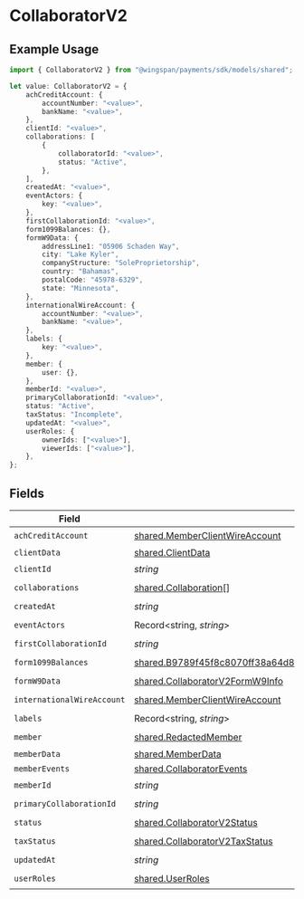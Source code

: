 # CollaboratorV2

## Example Usage

```typescript
import { CollaboratorV2 } from "@wingspan/payments/sdk/models/shared";

let value: CollaboratorV2 = {
    achCreditAccount: {
        accountNumber: "<value>",
        bankName: "<value>",
    },
    clientId: "<value>",
    collaborations: [
        {
            collaboratorId: "<value>",
            status: "Active",
        },
    ],
    createdAt: "<value>",
    eventActors: {
        key: "<value>",
    },
    firstCollaborationId: "<value>",
    form1099Balances: {},
    formW9Data: {
        addressLine1: "05906 Schaden Way",
        city: "Lake Kyler",
        companyStructure: "SoleProprietorship",
        country: "Bahamas",
        postalCode: "45978-6329",
        state: "Minnesota",
    },
    internationalWireAccount: {
        accountNumber: "<value>",
        bankName: "<value>",
    },
    labels: {
        key: "<value>",
    },
    member: {
        user: {},
    },
    memberId: "<value>",
    primaryCollaborationId: "<value>",
    status: "Active",
    taxStatus: "Incomplete",
    updatedAt: "<value>",
    userRoles: {
        ownerIds: ["<value>"],
        viewerIds: ["<value>"],
    },
};
```

## Fields

| Field                                                                                                                                                                     | Type                                                                                                                                                                      | Required                                                                                                                                                                  | Description                                                                                                                                                               |
| ------------------------------------------------------------------------------------------------------------------------------------------------------------------------- | ------------------------------------------------------------------------------------------------------------------------------------------------------------------------- | ------------------------------------------------------------------------------------------------------------------------------------------------------------------------- | ------------------------------------------------------------------------------------------------------------------------------------------------------------------------- |
| `achCreditAccount`                                                                                                                                                        | [shared.MemberClientWireAccount](../../../sdk/models/shared/memberclientwireaccount.md)                                                                                   | :heavy_check_mark:                                                                                                                                                        | N/A                                                                                                                                                                       |
| `clientData`                                                                                                                                                              | [shared.ClientData](../../../sdk/models/shared/clientdata.md)                                                                                                             | :heavy_minus_sign:                                                                                                                                                        | N/A                                                                                                                                                                       |
| `clientId`                                                                                                                                                                | *string*                                                                                                                                                                  | :heavy_check_mark:                                                                                                                                                        | N/A                                                                                                                                                                       |
| `collaborations`                                                                                                                                                          | [shared.Collaboration](../../../sdk/models/shared/collaboration.md)[]                                                                                                     | :heavy_check_mark:                                                                                                                                                        | N/A                                                                                                                                                                       |
| `createdAt`                                                                                                                                                               | *string*                                                                                                                                                                  | :heavy_check_mark:                                                                                                                                                        | N/A                                                                                                                                                                       |
| `eventActors`                                                                                                                                                             | Record<string, *string*>                                                                                                                                                  | :heavy_check_mark:                                                                                                                                                        | N/A                                                                                                                                                                       |
| `firstCollaborationId`                                                                                                                                                    | *string*                                                                                                                                                                  | :heavy_check_mark:                                                                                                                                                        | N/A                                                                                                                                                                       |
| `form1099Balances`                                                                                                                                                        | [shared.B9789f45f8c8070ff38a64d80c2e4a8732ddaf329e46546474400d26f84c0f1c](../../../sdk/models/shared/b9789f45f8c8070ff38a64d80c2e4a8732ddaf329e46546474400d26f84c0f1c.md) | :heavy_check_mark:                                                                                                                                                        | N/A                                                                                                                                                                       |
| `formW9Data`                                                                                                                                                              | [shared.CollaboratorV2FormW9Info](../../../sdk/models/shared/collaboratorv2formw9info.md)                                                                                 | :heavy_check_mark:                                                                                                                                                        | N/A                                                                                                                                                                       |
| `internationalWireAccount`                                                                                                                                                | [shared.MemberClientWireAccount](../../../sdk/models/shared/memberclientwireaccount.md)                                                                                   | :heavy_check_mark:                                                                                                                                                        | N/A                                                                                                                                                                       |
| `labels`                                                                                                                                                                  | Record<string, *string*>                                                                                                                                                  | :heavy_check_mark:                                                                                                                                                        | N/A                                                                                                                                                                       |
| `member`                                                                                                                                                                  | [shared.RedactedMember](../../../sdk/models/shared/redactedmember.md)                                                                                                     | :heavy_check_mark:                                                                                                                                                        | N/A                                                                                                                                                                       |
| `memberData`                                                                                                                                                              | [shared.MemberData](../../../sdk/models/shared/memberdata.md)                                                                                                             | :heavy_minus_sign:                                                                                                                                                        | N/A                                                                                                                                                                       |
| `memberEvents`                                                                                                                                                            | [shared.CollaboratorEvents](../../../sdk/models/shared/collaboratorevents.md)                                                                                             | :heavy_minus_sign:                                                                                                                                                        | N/A                                                                                                                                                                       |
| `memberId`                                                                                                                                                                | *string*                                                                                                                                                                  | :heavy_check_mark:                                                                                                                                                        | N/A                                                                                                                                                                       |
| `primaryCollaborationId`                                                                                                                                                  | *string*                                                                                                                                                                  | :heavy_check_mark:                                                                                                                                                        | N/A                                                                                                                                                                       |
| `status`                                                                                                                                                                  | [shared.CollaboratorV2Status](../../../sdk/models/shared/collaboratorv2status.md)                                                                                         | :heavy_check_mark:                                                                                                                                                        | N/A                                                                                                                                                                       |
| `taxStatus`                                                                                                                                                               | [shared.CollaboratorV2TaxStatus](../../../sdk/models/shared/collaboratorv2taxstatus.md)                                                                                   | :heavy_check_mark:                                                                                                                                                        | N/A                                                                                                                                                                       |
| `updatedAt`                                                                                                                                                               | *string*                                                                                                                                                                  | :heavy_check_mark:                                                                                                                                                        | N/A                                                                                                                                                                       |
| `userRoles`                                                                                                                                                               | [shared.UserRoles](../../../sdk/models/shared/userroles.md)                                                                                                               | :heavy_check_mark:                                                                                                                                                        | N/A                                                                                                                                                                       |